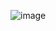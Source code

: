 ![image](https://github.com/tedhwang007/presave/assets/69152064/812127e4-b4c3-46ef-8bf0-9ae289e68aaa)

